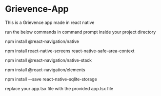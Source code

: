 # Grievence-App
This is a Grievence app made in react native

<STEP-1>

run the below commands in command prompt inside your project directory

npm install @react-navigation/native

npm install react-native-screens react-native-safe-area-context

npm install @react-navigation/native-stack

npm install @react-navigation/elements

npm install --save react-native-sqlite-storage

<STEP-2>

replace your app.tsx file with the provided app.tsx file


